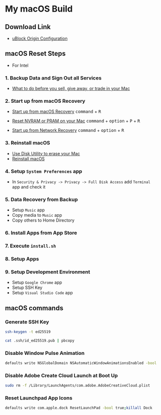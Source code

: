 # My macOS Build
## Download Link
- <a href="https://raw.githubusercontent.com/Florencea/my-macos-build/main/configs/ublock-advanced.txt" download>uBlock Origin Configuration</a>
## macOS Reset Steps

- For Intel

### 1. Backup Data and Sign Out all Services

- [What to do before you sell, give away, or trade in your Mac](https://support.apple.com/en-us/HT201065)
### 2. Start up from macOS Recovery

- [Start up from macOS Recovery](https://support.apple.com/en-us/HT201314#startup) <kbd>command</kbd> + <kbd>R</kbd>

- [Reset NVRAM or PRAM on your Mac](https://support.apple.com/en-us/HT204063) <kbd>command</kbd> + <kbd>option</kbd> + <kbd>P</kbd> + <kbd>R</kbd>
- [Start up from Network Recovery](https://support.apple.com/en-us/HT201314#internet) <kbd>command</kbd> + <kbd>option</kbd> + <kbd>R</kbd>
### 3. Reinstall macOS

- [Use Disk Utility to erase your Mac](https://support.apple.com/en-us/HT208496#erasedisk)
- [Reinstall macOS](https://support.apple.com/en-us/HT204904#reinstall)
### 4. Setup `System Preferences` app

- In `Security & Privacy -> Privacy -> Full Disk Access` add `Terminal` app and check it
### 5. Data Recovery from Backup

- Setup `Music` app
- Copy media to `Music` app
- Copy others to Home Directory

### 6. Install Apps from App Store

### 7. Execute `install.sh`

### 8. Setup Apps

### 9. Setup Development Environment

- Setup `Google Chrome` app
- Setup SSH Key
- Setup `Visual Studio Code` app

## macOS commands

### Generate SSH Key

```bash
ssh-keygen -t ed25519
```

```bash
cat .ssh/id_ed25519.pub | pbcopy
```
### Disable Window Pulse Animation

```bash
defaults write NSGlobalDomain NSAutomaticWindowAnimationsEnabled -bool NO
```

### Disable Adobe Create Cloud Launch at Boot Up

```bash
sudo rm -f /Library/LaunchAgents/com.adobe.AdobeCreativeCloud.plist
```

### Reset Launchpad App Icons

```bash
defaults write com.apple.dock ResetLaunchPad -bool true;killall Dock
```

